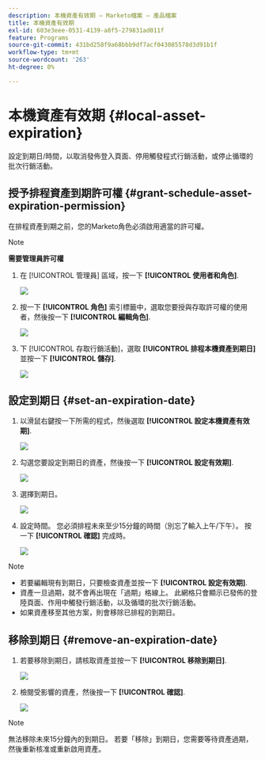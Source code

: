 ```yaml
---
description: 本機資產有效期 — Marketo檔案 — 產品檔案
title: 本機資產有效期
exl-id: 603e3eee-0531-4139-a8f5-279831ad011f
feature: Programs
source-git-commit: 431bd258f9a68bbb9df7acf043085578d3d91b1f
workflow-type: tm+mt
source-wordcount: '263'
ht-degree: 0%

---
```


# 本機資產有效期 {#local-asset-expiration}

設定到期日/時間，以取消發佈登入頁面、停用觸發程式行銷活動，或停止循環的批次行銷活動。

## 授予排程資產到期許可權 {#grant-schedule-asset-expiration-permission}

在排程資產到期之前，您的Marketo角色必須啟用適當的許可權。

>[!NOTE]
>
>**需要管理員許可權**

1. 在 [!UICONTROL 管理員] 區域，按一下 **[!UICONTROL 使用者和角色]**.

   ![](assets/local-asset-expiration-1.png)

1. 按一下 **[!UICONTROL 角色]** 索引標籤中，選取您要授與存取許可權的使用者，然後按一下 **[!UICONTROL 編輯角色]**.

   ![](assets/local-asset-expiration-2.png)

1. 下 [!UICONTROL 存取行銷活動]，選取 **[!UICONTROL 排程本機資產到期日]** 並按一下 **[!UICONTROL 儲存]**.

   ![](assets/local-asset-expiration-3.png)

## 設定到期日 {#set-an-expiration-date}

1. 以滑鼠右鍵按一下所需的程式，然後選取 **[!UICONTROL 設定本機資產有效期]**.

   ![](assets/local-asset-expiration-4.png)

1. 勾選您要設定到期日的資產，然後按一下 **[!UICONTROL 設定有效期]**.

   ![](assets/local-asset-expiration-5.png)

1. 選擇到期日。

   ![](assets/local-asset-expiration-6.png)

1. 設定時間。 您必須排程未來至少15分鐘的時間（別忘了輸入上午/下午）。 按一下 **[!UICONTROL 確認]** 完成時。

   ![](assets/local-asset-expiration-7.png)

>[!NOTE]
>
>* 若要編輯現有到期日，只要檢查資產並按一下 **[!UICONTROL 設定有效期]**.
>* 資產一旦過期，就不會再出現在「過期」格線上。 此網格只會顯示已發佈的登陸頁面、作用中觸發行銷活動，以及循環的批次行銷活動。
>* 如果資產移至其他方案，則會移除已排程的到期日。

## 移除到期日 {#remove-an-expiration-date}

1. 若要移除到期日，請核取資產並按一下 **[!UICONTROL 移除到期日]**.

   ![](assets/local-asset-expiration-8.png)

1. 檢閱受影響的資產，然後按一下 **[!UICONTROL 確認]**.

   ![](assets/local-asset-expiration-9.png)

>[!NOTE]
>
>無法移除未來15分鐘內的到期日。 若要「移除」到期日，您需要等待資產過期，然後重新核准或重新啟用資產。
